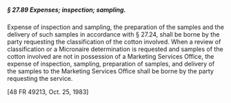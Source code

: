 ##### § 27.89 Expenses; inspection; sampling. #####

Expense of inspection and sampling, the preparation of the samples and the delivery of such samples in accordance with § 27.24, shall be borne by the party requesting the classification of the cotton involved. When a review of classification or a Micronaire determination is requested and samples of the cotton involved are not in possession of a Marketing Services Office, the expense of inspection, sampling, preparation of samples, and delivery of the samples to the Marketing Services Office shall be borne by the party requesting the service.

[48 FR 49213, Oct. 25, 1983]